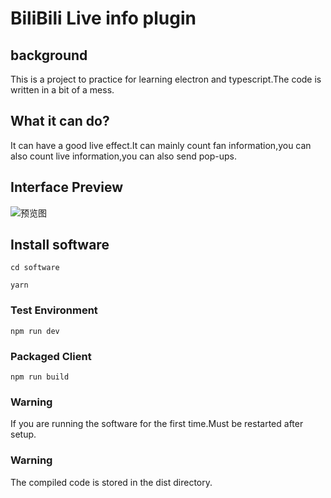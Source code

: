 # BiliBili Live info plugin

## background

This is a project to practice for learning electron and typescript.The code is written in a bit of a mess.

## What it can do?

It can have a good live effect.It can mainly count fan information,you can also count live information,you can also send pop-ups.

## Interface Preview
![预览图](https://github.com/sanqi377/picture/blob/main/%E5%BE%AE%E4%BF%A1%E6%88%AA%E5%9B%BE_20210808193631.png?raw=true)

## Install software

```shell
cd software

yarn
```

### Test Environment

```shell
npm run dev
```

### Packaged Client

```shell
npm run build
```

### Warning

If you are running the software for the first time.Must be restarted after setup.

### Warning

The compiled code is stored in the dist directory.